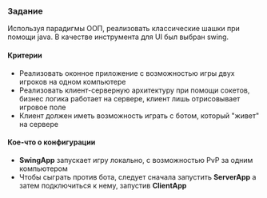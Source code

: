### Задание
Используя парадигмы ООП, реализовать классические шашки при помощи java. В качестве инструмента для UI был выбран swing.

#### Критерии
* Реализовать оконное приложение с возможностью игры двух игроков на одном компьютере
* Реализовать клиент-серверную архитектуру при помощи сокетов, бизнес логика работает на сервере, клиент лишь отрисовывает игровое поле
* Клиент должен иметь возможность играть с ботом, который "живет" на сервере

#### Кое-что о конфигурации
* **SwingApp** запускает игру локально, с возможностью PvP за одним компьютером
* Чтобы сыграть против бота, следует сначала запустить **ServerApp** а затем подключиться к нему, запустив **ClientApp**